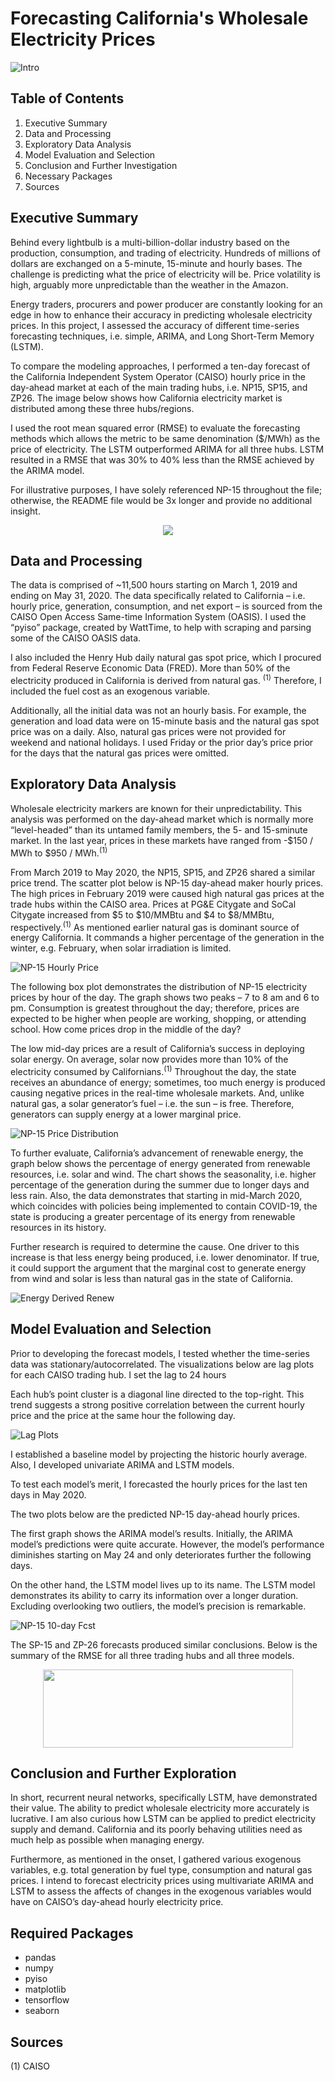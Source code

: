 # Forecasting California's Wholesale Electricity Prices

![Intro](https://github.com/Morgan-Sell/caiso-price-forecast/blob/master/images/re_pic.jpg)

## Table of Contents

1) Executive Summary
2) Data and Processing 
3) Exploratory Data Analysis
4) Model Evaluation and Selection
5) Conclusion and Further Investigation
6) Necessary Packages
7) Sources

## Executive Summary
Behind every lightbulb is a multi-billion-dollar industry based on the production, consumption, and trading of electricity. Hundreds of millions of dollars are exchanged on a 5-minute, 15-minute and hourly bases. The challenge is predicting what the price of electricity will be. Price volatility is high, arguably more unpredictable than the weather in the Amazon. 

Energy traders, procurers and power producer are constantly looking for an edge in how to enhance their accuracy in predicting wholesale electricity prices. 
In this project, I assessed the accuracy of different time-series forecasting techniques, i.e. simple, ARIMA, and Long Short-Term Memory (LSTM).

To compare the modeling approaches, I performed a ten-day forecast of the California Independent System Operator (CAISO) hourly price in the day-ahead market at each of the main trading hubs, i.e. NP15, SP15, and ZP26. The image below shows how California electricity market is distributed among these three hubs/regions.

I used the root mean squared error (RMSE) to evaluate the forecasting methods which allows the metric to be same denomination ($/MWh) as the price of electricity. The LSTM outperformed ARIMA for all three hubs. LSTM resulted in a RMSE that was 30% to 40% less than the RMSE achieved by the ARIMA model.

For illustrative purposes, I have solely referenced NP-15 throughout the file; otherwise, the README file would be 3x longer and provide no additional insight. 

<p align="center">
  <img src="https://github.com/Morgan-Sell/caiso-price-forecast/blob/master/images/caiso_hubs.png">
</p>

## Data and Processing

The data is comprised of ~11,500 hours starting on March 1, 2019 and ending on May 31, 2020. The data specifically related to California – i.e. hourly price, generation, consumption, and net export – is sourced from the CAISO Open Access Same-time Information System (OASIS). I used the “pyiso” package, created by WattTime, to help with scraping and parsing some of the CAISO OASIS data.

I also included the Henry Hub daily natural gas spot price, which I procured from Federal Reserve Economic Data (FRED). More than 50% of the electricity produced in California is derived from natural gas. <sup>(1)</sup> Therefore, I included the fuel cost as an exogenous variable.

Additionally, all the initial data was not an hourly basis. For example, the generation and load data were on 15-minute basis and the natural gas spot price was on a daily. Also, natural gas prices were not provided for weekend and national holidays. I used Friday or the prior day’s price prior for the days that the natural gas prices were omitted.


## Exploratory Data Analysis

Wholesale electricity markers are known for their unpredictability. This analysis was performed on the day-ahead market which is normally more “level-headed” than its untamed family members, the 5- and 15-sminute market. In the last year, prices in these markets have ranged from -$150 / MWh to $950 / MWh.<sup>(1)</sup>

From March 2019 to May 2020, the NP15, SP15, and ZP26 shared a similar price trend. The scatter plot below is NP-15 day-ahead maker hourly prices. The high prices in February 2019 were caused high natural gas prices at the trade hubs within the CAISO area. Prices at PG&E Citygate and SoCal Citygate increased from $5 to $10/MMBtu and $4 to $8/MMBtu, respectively.<sup>(1)</sup> As mentioned earlier natural gas is dominant source of energy California. It commands a higher percentage of the generation in the winter, e.g. February, when solar irradiation is limited.


![NP-15 Hourly Price](https://github.com/Morgan-Sell/caiso-price-forecast/blob/master/images/np15_day_ahead_price.png)

The following box plot demonstrates the distribution of NP-15 electricity prices by hour of the day. The graph shows two peaks – 7 to 8 am and 6 to pm. Consumption is greatest throughout the day; therefore, prices are expected to be higher when people are working, shopping, or attending school. How come prices drop in the middle of the day?

The low mid-day prices are a result of California’s success in deploying solar energy. On average, solar now provides more than 10% of the electricity consumed by Californians.<sup>(1)</sup> Throughout the day, the state receives an abundance of energy; sometimes, too much energy is produced causing negative prices in the  real-time wholesale markets. And, unlike natural gas, a solar generator’s fuel – i.e. the sun – is free. Therefore, generators can supply energy at a lower marginal price.

![NP-15 Price Distribution](https://github.com/Morgan-Sell/caiso-price-forecast/blob/master/images/np15_hourly_distribution.png)

To further evaluate, California’s advancement of renewable energy, the graph below shows the percentage of energy generated from renewable resources, i.e. solar and wind. The chart shows the seasonality, i.e. higher percentage of the generation during the summer due to longer days and less rain. Also, the data demonstrates that starting in mid-March 2020, which coincides with policies being implemented to contain COVID-19, the state is producing a greater percentage of its energy from renewable resources in its history. 

Further research is required to determine the cause. One driver to this increase is that less energy being produced, i.e. lower denominator. If true, it could support the argument that the marginal cost to generate energy from wind and solar is less than natural gas in the state of California.

![Energy Derived Renew](https://github.com/Morgan-Sell/caiso-price-forecast/blob/master/images/energy_derived_renew.png)


## Model Evaluation and Selection

Prior to developing the forecast models, I tested whether the time-series data was stationary/autocorrelated. The visualizations below are lag plots for each CAISO trading hub. I set the lag to 24 hours 

Each hub’s point cluster is a diagonal line directed to the top-right.  This trend suggests a strong positive correlation between the current hourly price and the price at the same hour the following day. 

![Lag Plots](https://github.com/Morgan-Sell/caiso-price-forecast/blob/master/images/lag_plot.png)

I established a baseline model by projecting the historic hourly average. Also, I developed univariate ARIMA and LSTM models.

To test each model’s merit, I forecasted the hourly prices for the last ten days in May 2020. 

The two plots below are the predicted NP-15 day-ahead hourly prices.

The first graph shows the ARIMA model’s results. Initially, the ARIMA model’s predictions were quite accurate. However, the model’s performance diminishes starting on May 24 and only deteriorates further the following days.

On the other hand, the LSTM model lives up to its name. The LSTM model demonstrates its ability to carry its information over a longer duration. Excluding overlooking two outliers, the model’s precision is remarkable. 
 

![NP-15 10-day Fcst](https://github.com/Morgan-Sell/caiso-price-forecast/blob/master/images/np15_10_day_fcst.png)

The SP-15 and ZP-26 forecasts produced similar conclusions. Below is the summary of the RMSE for all three trading hubs and all three models.


<p align="center">
  <img width="400" height="125" src="https://github.com/Morgan-Sell/caiso-price-forecast/blob/master/images/rmse_summary_table.png">
</p>


## Conclusion and Further Exploration

In short, recurrent neural networks, specifically LSTM, have demonstrated their value. The ability to predict wholesale electricity more accurately is lucrative. I am also curious how LSTM can be applied to predict electricity supply and demand. California and its poorly behaving utilities need as much help as possible when managing energy.

Furthermore, as mentioned in the onset, I gathered various exogenous variables, e.g. total generation by fuel type, consumption and natural gas prices. I intend to forecast electricity prices using multivariate ARIMA and LSTM to assess the affects of  changes in the exogenous variables would have on CAISO’s day-ahead hourly electricity price.

## Required Packages

- pandas
- numpy
- pyiso
- matplotlib
- tensorflow
- seaborn

## Sources

(1) CAISO